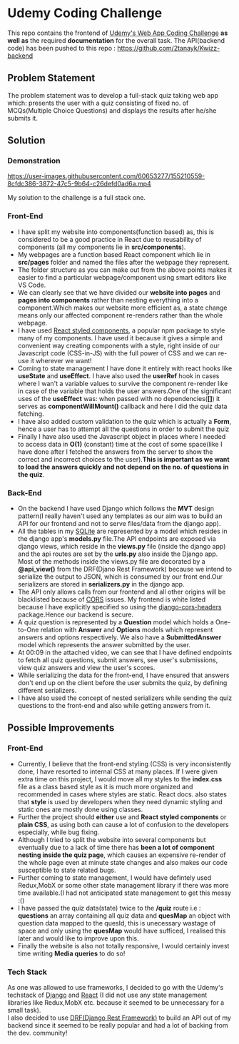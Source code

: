 # Udemy Coding Challenge 
This repo contains the frontend of [Udemy's Web App Coding Challenge](https://github.com/udemy/coding-challenge) **as well as** the required **documentation** for the overall task.
The API(backend code) has been pushed to this repo : https://github.com/2tanayk/Kwizz-backend

## Problem Statement
The problem statement was to develop a full-stack quiz taking web app which: presents the user with a quiz consisting of fixed no. of MCQs(Multiple Choice Questions) and displays the results after he/she submits it.

## Solution

### Demonstration
https://user-images.githubusercontent.com/60653277/155210559-8cfdc386-3872-47c5-9b64-c26defd0ad6a.mp4

My solution to the challenge is a full stack one.
### Front-End 
- I have split my website into components(function based) as, this is considered to be a good practice in React due to reusability of components (all my components lie in **src/components**).
- My webpages are a function based React component which lie in **src/pages** folder and named the files after the webpage they represent. 
- The folder structure as you can make out from the above points makes it easier to find a particular webpage/component using smart editors like VS Code.
- We can clearly see that we have divided our **website into pages** and **pages into components** rather than nesting everything into a component.Which makes our website more efficient as, a state change means only our affected component re-renders rather than the whole webpage.
- I have used [React styled components](https://www.styled-components.com/), a popular npm package to style many of my components. I have used it because it gives a simple and convenient way creating components with a style, right inside of our Javascript code (CSS-in-JS) with the full power of CSS and we can re-use it wherever we want! 
- Coming to state management I have done it entirely with react hooks like **useState** and **useEffect**. I have also used the **userRef** hook in cases where I wan't a variable values to survive the component re-render like in case of the variable that holds the user answers.One of the significant uses of the **useEffect** was: when passed with no dependencies(**[]**) it serves as **componentWillMount()** callback and here I did the quiz data fetching.
- I have also added custom validation to the quiz which is actually a **Form**, hence a user has to attempt all the questions in order to submit the quiz
- Finally I have also used the Javascript object in places where I needed to access data in **O(1)** (constant) time at the cost of some space(like I have done after I fetched the answers from the server to show the correct and incorrect choices to the user).**This is important as we want to load the answers quickly and not depend on the no. of questions in the quiz**.

### Back-End
- On the backend I have used Django which follows the **MVT** design pattern(I really haven't used any templates as our aim was to build an API for our frontend and not to serve files/data from the django app).
- All the tables in my [SQLite](https://www.sqlite.org/index.html) are represented by a model which resides in the django app's **models.py** file.The API endpoints are exposed via django views, which reside in the **views.py** file (inside the django app) and the api routes are set by the **urls.py** also inside the Django app. Most of the methods inside the views.py file are decorated by a **@api_view()** from the DRF(Djano Rest Framework) because we intend to serialize the output to JSON, which is consumed by our front end.Our serializers are stored in **serializers.py** in the django app.
- The API only allows calls from our frontend and all other origins will be blacklisted because of [CORS](https://developer.mozilla.org/en-US/docs/Web/HTTP/CORS) issues. My frontend is white listed because I have explicitly specified so using the [django-cors-headers](https://pypi.org/project/django-cors-headers/) package.Hence our backend is secure.
- A quiz question is represented by a **Question** model which holds a One-to-One relation with **Answer** and **Options** models which represent answers and options respectively. We also have a **SubmittedAnswer** model which represents the answer submitted by the user.
- At 00:09 in the attached video, we can see that I have defined endpoints to fetch all quiz questions, submit answers, see user's submissions, view quiz answers and view the user's scores.
- While serializing the data for the front-end, I have ensured that answers don't end up on the client before the user submits the quiz, by defining different serializers.
- I have also used the concept of nested serializers while sending the quiz questions to the front-end and also while getting answers from it. 

## Possible Improvements
### Front-End
-  Currently, I believe that the front-end styling (CSS) is very inconsistently done, I have resorted to internal CSS at many places. If I were given extra time on this project, I would move all my styles to the **index.css** file as a class based style as it is much more organized and recommended in cases where styles are static. React docs. also states that **style** is used by developers when they need dynamic styling and static ones are mostly done using classes. 
-  Further the project should **either** use and **React styled components** or **plain CSS**, as using both can cause a lot of confusion to the developers especially, while bug fixing.
-  Although I tried to split the website into several components but eventually due to a lack of time there has **been a lot of component nesting inside the quiz page**, which causes an expensive re-render of the whole page even at minute state changes and also makes our code susceptible to state related bugs.
-  Further coming to state management, I would have defintely used Redux,MobX or some other state management library if there was more time available.(I had not anticipated state management to get this messy :()
-  I have passed the quiz data(state) twice to the **/quiz** route i.e : **questions** an array containing all quiz data and **quesMap** an object with question data mapped to the quesId, this is unecessary wastage of space and only using the **quesMap** would have sufficed, I realised this later and would like to improve upon this.
- Finally the website is also not totally responsive, I would certainly invest time writing **Media queries** to do so!

### Tech Stack
As one was allowed to use frameworks, I decided to go with the Udemy's techstack of [Django](https://www.djangoproject.com/) and [React](https://reactjs.org/) (I did not use any state management libraries like Redux,MobX etc. because it seemed to be unnecessary for a small task). <br/>
I also decided to use [DRF(Django Rest Framework)](https://www.django-rest-framework.org/) to build an API out of my backend since it seemed to be really popular and had a lot of backing from the dev. community!


